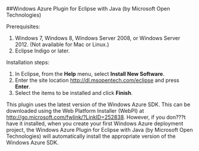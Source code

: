 ##Windows Azure Plugin for Eclipse with Java (by Microsoft Open Technologies)

Prerequisites:

1. Windows 7, Windows 8, Windows Server 2008, or Windows Server 2012. (Not available for Mac or Linux.)
2. Eclipse Indigo or later.

Installation steps:

1. In Eclipse, from the **Help** menu, select **Install New Software**.
2. Enter the site location <http://dl.msopentech.com/eclipse> and press **Enter**.
3. Select the items to be installed and click **Finish**.

This plugin uses the latest version of the Windows Azure SDK. This can be downloaded using the Web Platform Installer (WebPI) at <http://go.microsoft.com/fwlink/?LinkID=252838>. However, if you don???t have it installed, when you create your first Windows Azure deployment project, the Windows Azure Plugin for Eclipse with Java (by Microsoft Open Technologies) will automatically install the appropriate version of the Windows Azure SDK. 

